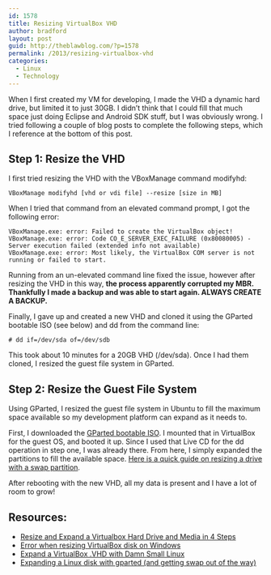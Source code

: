 ```yaml
---
id: 1578
title: Resizing VirtualBox VHD
author: bradford
layout: post
guid: http://theblawblog.com/?p=1578
permalink: /2013/resizing-virtualbox-vhd
categories:
  - Linux
  - Technology
---
```

When I first created my VM for developing, I made the VHD a dynamic hard drive, but limited it to just 30GB. I didn&#8217;t think that I could fill that much space just doing Eclipse and Android SDK stuff, but I was obviously wrong. I tried following a couple of blog posts to complete the following steps, which I reference at the bottom of this post.<!--more-->

## Step 1: Resize the VHD

I first tried resizing the VHD with the VBoxManage command modifyhd:

```
VBoxManage modifyhd [vhd or vdi file] --resize [size in MB]
```

When I tried that command from an elevated command prompt, I got the following error:

```
VBoxManage.exe: error: Failed to create the VirtualBox object!
VBoxManage.exe: error: Code CO_E_SERVER_EXEC_FAILURE (0x80080005) - Server execution failed (extended info not available)
VBoxManage.exe: error: Most likely, the VirtualBox COM server is not running or failed to start.
```

Running from an un-elevated command line fixed the issue, however after resizing the VHD in this way, **the process apparently corrupted my MBR. Thankfully I made a backup and was able to start again. ALWAYS CREATE A BACKUP.**

Finally, I gave up and created a new VHD and cloned it using the GParted bootable ISO (see below) and dd from the command line:

```
# dd if=/dev/sda of=/dev/sdb
```

This took about 10 minutes for a 20GB VHD (/dev/sda). Once I had them cloned, I resized the guest file system in GParted.

## Step 2: Resize the Guest File System

Using GParted, I resized the guest file system in Ubuntu to fill the maximum space available so my development platform can expand as it needs to.

First, I downloaded the <a href="http://gparted.sourceforge.net/download.php" target="_blank">GParted bootable ISO</a>. I mounted that in VirtualBox for the guest OS, and booted it up. Since I used that Live CD for the dd operation in step one, I was already there. From here, I simply expanded the partitions to fill the available space. <a href="http://blog.mwpreston.net/2012/06/22/expanding-a-linux-disk-with-gparted-and-getting-swap-out-of-the-way/" target="_blank">Here is a quick guide on resizing a drive with a swap partition</a>.

After rebooting with the new VHD, all my data is present and I have a lot of room to grow!

## Resources:

  * <a href="http://justintung.com/2011/01/06/resize-and-expand-a-virtualbox-hard-drive-and-media-made-easy/" target="_blank"><span style="line-height: 15px;">Resize and Expand a Virtualbox Hard Drive and Media in 4 Steps</span></a>
  * <a href="http://cjhaas.com/blog/2012/11/27/error-when-resizing-virtualbox-disk-on-windows/" target="_blank">Error when resizing VirtualBox disk on Windows</a>
  * <a href="http://www.jim-doyle.com/?p=2012" target="_blank">Expand a VirtualBox .VHD with Damn Small Linux</a>
  * <a href="http://blog.mwpreston.net/2012/06/22/expanding-a-linux-disk-with-gparted-and-getting-swap-out-of-the-way/" target="_blank">Expanding a Linux disk with gparted (and getting swap out of the way)</a>